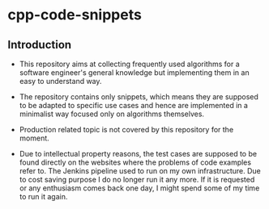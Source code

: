 # cpp-code-snippets

## Introduction

- This repository aims at collecting frequently used algorithms for a software engineer's general knowledge but implementing them in an easy to understand way.

- The repository contains only snippets, which means they are supposed to be adapted to specific use cases and hence are implemented in a minimalist way focused only on algorithms themselves.

- Production related topic is not covered by this repository for the moment.

- Due to intellectual property reasons, the test cases are supposed to be found directly on the websites where the problems of code examples refer to. The Jenkins pipeline used to run on my own infrastructure. Due to cost saving purpose I do no longer run it any more. If it is requested or any enthusiasm comes back one day, I might spend some of my time to run it again.
